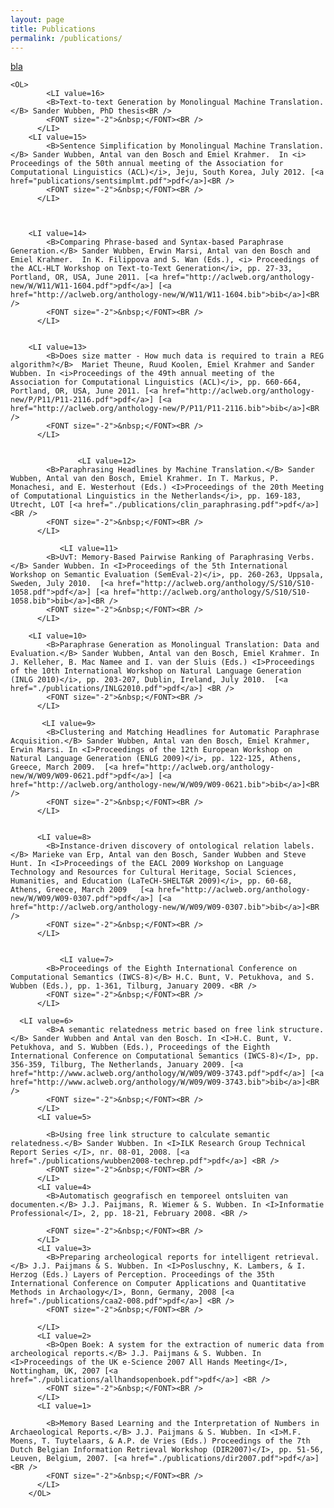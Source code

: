```yaml
---
layout: page
title: Publications
permalink: /publications/
---
```


<a href='bla'>bla</a>
    
    
    
    <OL>
      		<LI value=16>
            <B>Text-to-text Generation by Monolingual Machine Translation.</B> Sander Wubben, PhD thesis<BR />
            <FONT size="-2">&nbsp;</FONT><BR />
          </LI>
		<LI value=15>
            <B>Sentence Simplification by Monolingual Machine Translation.</B> Sander Wubben, Antal van den Bosch and Emiel Krahmer.  In <i> Proceedings of the 50th annual meeting of the Association for Computational Linguistics (ACL)</i>, Jeju, South Korea, July 2012. [<a href="publications/sentsimplmt.pdf">pdf</a>]<BR />
            <FONT size="-2">&nbsp;</FONT><BR />
          </LI>
   
   
   
   		<LI value=14>
            <B>Comparing Phrase-based and Syntax-based Paraphrase Generation.</B> Sander Wubben, Erwin Marsi, Antal van den Bosch and Emiel Krahmer.  In K. Filippova and S. Wan (Eds.), <i> Proceedings of the ACL-HLT Workshop on Text-to-Text Generation</i>, pp. 27-33, Portland, OR, USA, June 2011. [<a href="http://aclweb.org/anthology-new/W/W11/W11-1604.pdf">pdf</a>] [<a href="http://aclweb.org/anthology-new/W/W11/W11-1604.bib">bib</a>]<BR />
            <FONT size="-2">&nbsp;</FONT><BR />
          </LI>
   
    
		<LI value=13>
            <B>Does size matter - How much data is required to train a REG algorithm?</B>  Mariet Theune, Ruud Koolen, Emiel Krahmer and Sander Wubben. In <i>Proceedings of the 49th annual meeting of the Association for Computational Linguistics (ACL)</i>, pp. 660-664, Portland, OR, USA, June 2011. [<a href="http://aclweb.org/anthology-new/P/P11/P11-2116.pdf">pdf</a>] [<a href="http://aclweb.org/anthology-new/P/P11/P11-2116.bib">bib</a>]<BR />
            <FONT size="-2">&nbsp;</FONT><BR />
          </LI>
    

                   <LI value=12>
            <B>Paraphrasing Headlines by Machine Translation.</B> Sander Wubben, Antal van den Bosch, Emiel Krahmer. In T. Markus, P. Monachesi, and E. Westerhout (Eds.) <I>Proceedings of the 20th Meeting of Computational Linguistics in the Netherlands</i>, pp. 169-183, Utrecht, LOT [<a href="./publications/clin_paraphrasing.pdf">pdf</a>] <BR />
            <FONT size="-2">&nbsp;</FONT><BR />
          </LI>
	  
               <LI value=11>
            <B>UvT: Memory-Based Pairwise Ranking of Paraphrasing Verbs.</B> Sander Wubben. In <I>Proceedings of the 5th International Workshop on Semantic Evaluation (SemEval-2)</i>, pp. 260-263, Uppsala, Sweden, July 2010.  [<a href="http://aclweb.org/anthology/S/S10/S10-1058.pdf">pdf</a>] [<a href="http://aclweb.org/anthology/S/S10/S10-1058.bib">bib</a>]<BR />
            <FONT size="-2">&nbsp;</FONT><BR />
          </LI>
    
	    <LI value=10>
            <B>Paraphrase Generation as Monolingual Translation: Data and Evaluation.</B> Sander Wubben, Antal van den Bosch, Emiel Krahmer. In J. Kelleher, B. Mac Namee and I. van der Sluis (Eds.) <I>Proceedings of the 10th International Workshop on Natural Language Generation (INLG 2010)</i>, pp. 203-207, Dublin, Ireland, July 2010.  [<a href="./publications/INLG2010.pdf">pdf</a>] <BR />
            <FONT size="-2">&nbsp;</FONT><BR />
          </LI>
	  
           <LI value=9>
            <B>Clustering and Matching Headlines for Automatic Paraphrase Acquisition.</B> Sander Wubben, Antal van den Bosch, Emiel Krahmer, Erwin Marsi. In <I>Proceedings of the 12th European Workshop on Natural Language Generation (ENLG 2009)</i>, pp. 122-125, Athens, Greece, March 2009.  [<a href="http://aclweb.org/anthology-new/W/W09/W09-0621.pdf">pdf</a>] [<a href="http://aclweb.org/anthology-new/W/W09/W09-0621.bib">bib</a>]<BR />
            <FONT size="-2">&nbsp;</FONT><BR />
          </LI>
          
          
          <LI value=8>
            <B>Instance-driven discovery of ontological relation labels.</B> Marieke van Erp, Antal van den Bosch, Sander Wubben and Steve Hunt. In <I>Proceedings of the EACL 2009 Workshop on Language Technology and Resources for Cultural Heritage, Social Sciences, Humanities, and Education (LaTeCH-SHELT&R 2009)</i>, pp. 60-68, Athens, Greece, March 2009   [<a href="http://aclweb.org/anthology-new/W/W09/W09-0307.pdf">pdf</a>] [<a href="http://aclweb.org/anthology-new/W/W09/W09-0307.bib">bib</a>]<BR />
            <FONT size="-2">&nbsp;</FONT><BR />
          </LI>

         
	           <LI value=7>
            <B>Proceedings of the Eighth International Conference on Computational Semantics (IWCS-8)</B> H.C. Bunt, V. Petukhova, and S. Wubben (Eds.), pp. 1-361, Tilburg, January 2009. <BR />
            <FONT size="-2">&nbsp;</FONT><BR />
          </LI>
	 
	  <LI value=6>
            <B>A semantic relatedness metric based on free link structure.</B> Sander Wubben and Antal van den Bosch. In <I>H.C. Bunt, V. Petukhova, and S. Wubben (Eds.), Proceedings of the Eighth International Conference on Computational Semantics (IWCS-8)</I>, pp. 356-359, Tilburg, The Netherlands, January 2009. [<a href="http://www.aclweb.org/anthology/W/W09/W09-3743.pdf">pdf</a>] [<a href="http://www.aclweb.org/anthology/W/W09/W09-3743.bib">bib</a>]<BR />
            <FONT size="-2">&nbsp;</FONT><BR />
          </LI>
          <LI value=5>

            <B>Using free link structure to calculate semantic relatedness.</B> Sander Wubben. In <I>ILK Research Group Technical Report Series </I>, nr. 08-01, 2008. [<a href="./publications/wubben2008-techrep.pdf">pdf</a>] <BR />
            <FONT size="-2">&nbsp;</FONT><BR />
          </LI>
          <LI value=4>
            <B>Automatisch geografisch en temporeel ontsluiten van documenten.</B> J.J. Paijmans, R. Wiemer & S. Wubben. In <I>Informatie Professional</I>, 2, pp. 18-21, February 2008. <BR />

            <FONT size="-2">&nbsp;</FONT><BR />
          </LI>
          <LI value=3>
            <B>Preparing archeological reports for intelligent retrieval.</B> J.J. Paijmans & S. Wubben. In <I>Posluschny, K. Lambers, & I. Herzog (Eds.) Layers of Perception. Proceedings of the 35th International Conference on Computer Applications and Quantitative Methods in Archaology</I>, Bonn, Germany, 2008 [<a href="./publications/caa2-008.pdf">pdf</a>] <BR />
            <FONT size="-2">&nbsp;</FONT><BR />

          </LI>
          <LI value=2>
            <B>Open Boek: A system for the extraction of numeric data from archeological reports.</B> J.J. Paijmans & S. Wubben. In <I>Proceedings of the UK e-Science 2007 All Hands Meeting</I>, Nottingham, UK, 2007 [<a href="./publications/allhandsopenboek.pdf">pdf</a>] <BR />
            <FONT size="-2">&nbsp;</FONT><BR />
          </LI>
          <LI value=1>

            <B>Memory Based Learning and the Interpretation of Numbers in Archaeological Reports.</B> J.J. Paijmans & S. Wubben. In <I>M.F. Moens, T. Tuytelaars, & A.P. de Vries (Eds.) Proceedings of the 7th Dutch Belgian Information Retrieval Workshop (DIR2007)</I>, pp. 51-56, Leuven, Belgium, 2007. [<a href="./publications/dir2007.pdf">pdf</a>] <BR />
            <FONT size="-2">&nbsp;</FONT><BR />
          </LI>
        </OL>

    
    
   



   
        
